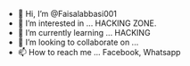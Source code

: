 - 👋 Hi, I’m @Faisalabbasi001
- 👀 I’m interested in ... HACKING ZONE.
- 🌱 I’m currently learning ... HACKING
- 💞️ I’m looking to collaborate on ...
- 📫 How to reach me ... Facebook, Whatsapp

<!---
Faisalabbasi001/Faisalabbasi001 is a ✨ special ✨ repository because its `README.md` (this file) appears on your GitHub profile.
You can click the Preview link to take a look at your changes.
--->
